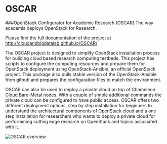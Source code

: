 # OSCAR
###OpenStack Configurator for Academic Research (OSCAR)
The way academia deploys OpenStack for Research.

Please find the full documentation of the project at http://cloudandbigdatalab.github.io/OSCAR/

The OSCAR project is designed to simplify OpenStack installation process for building cloud based research computing testbeds. This project has scripts to configure the computing resources and prepare them for OpenStack deployment using OpenStack-Ansible, an official OpenStack project. This package also pulls stable version of the OpenStack-Ansible from github and prepares the configuration files to match the environment.

OSCAR can also be used to deploy a private cloud on top of Chameleon Cloud Bare-Metal nodes. With a couple of simple additional commands the private cloud can be configured to have public access. OSCAR offers two different deployment options, step by step installation for beginners to understand the architectural components of OpenStack cloud and a one step installation for researchers who wants to deploy a private cloud for performining cutting edge research on OpenStack and topics associated with it.

![OSCAR overview](https://github.com/UTSA-OCI/OCI-OpenStack-Ansible/blob/master/Docs/Figures/Slide7.jpg "OSCAR overview" )




